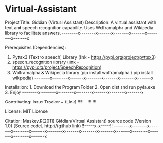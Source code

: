 # Virtual-Assistant
Project Title: Giddian (Virtual Assistant)
Description: A virtual assistant with text and speech recognition capability. Uses Wolframalpha and Wikipedia library to facilitate answers.
--------x--------x-------x--------x-------x--------x-------x

Prerequisites (Dependencies):
1. Pyttsx3 (Text to speech) Library
	(link - https://pypi.org/project/pyttsx3)
2. speech_recognition library
	(link - https://pypi.org/project/SpeechRecognition)
3. Wolframalpha & Wikipedia library
	(pip install wolframalpha / pip install wikipedia)
--------x--------x-------x--------x-------x--------x-------x

Installation:
	1. Download the Program Folder
	2. Open dist and run pyda.exe
	3. Enjoy
--------x--------x--------x--------x-------x--------x-------x

Contributing:
  Issue Tracker = (Link)    !!!!!--!!!!!!!

License: MIT License

Citation: Maskey,K(2011) Giddian(Virtual Assistant) source code (Version 1.0) [Source code]. http://(github link) !!-----x-x-----!!
--------x--------x-------x--------x-------x--------x-------x--------x--------x-------x--------x-------x--------x-------x

	
